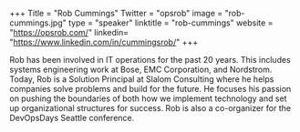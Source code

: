 +++
Title = "Rob Cummings"
Twitter = "opsrob"
image = "rob-cummings.jpg"
type = "speaker"
linktitle = "rob-cummings"
website = "https://opsrob.com/"
linkedin= "https://www.linkedin.com/in/cummingsrob/"
+++


Rob has been involved in IT operations for the past 20 years. This includes systems engineering work at Bose, EMC Corporation, and Nordstrom. Today, Rob is a Solution Principal at Slalom Consulting where he helps companies solve problems and build for the future. He focuses his passion on pushing the boundaries of both how we implement technology and set up organizational structures for success. Rob is also a co-organizer for the DevOpsDays Seattle conference.

